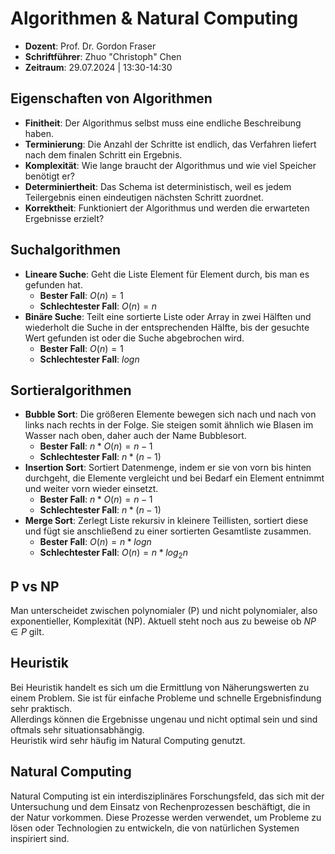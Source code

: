 # Algorithmen & Natural Computing
- **Dozent**: Prof. Dr. Gordon Fraser
- **Schriftführer**: Zhuo "Christoph" Chen
- **Zeitraum**: 29.07.2024 | 13:30-14:30

## Eigenschaften von Algorithmen
- **Finitheit**: Der Algorithmus selbst muss eine endliche Beschreibung haben.
- **Terminierung**: Die Anzahl der Schritte ist endlich, das Verfahren liefert nach dem finalen Schritt ein Ergebnis.
- **Komplexität**: Wie lange braucht der Algorithmus und wie viel Speicher benötigt er?
- **Determiniertheit**: Das Schema ist deterministisch, weil es jedem Teilergebnis einen eindeutigen nächsten Schritt zuordnet.
- **Korrektheit**: Funktioniert der Algorithmus und werden die erwarteten Ergebnisse erzielt?

## Suchalgorithmen
- **Lineare Suche**: Geht die Liste Element für Element durch, bis man es gefunden hat. <br>
    - **Bester Fall**: $O(n)=1$ 
    - **Schlechtester Fall**: $O(n)=n$
- **Binäre Suche**: Teilt eine sortierte Liste oder Array in zwei Hälften und wiederholt die Suche in der entsprechenden Hälfte, bis der gesuchte Wert gefunden ist oder die Suche abgebrochen wird. 
    - **Bester Fall**: $O(n)=1$ 
    - **Schlechtester Fall**: $log{n}$

## Sortieralgorithmen
- **Bubble Sort**: Die größeren Elemente bewegen sich nach und nach von links nach rechts in der Folge. Sie steigen somit ähnlich wie Blasen im Wasser nach oben, daher auch der Name Bubblesort.
    - **Bester Fall**: $n*O(n)=n-1$
    - **Schlechtester Fall**: $n*(n-1)$
- **Insertion Sort**:  Sortiert Datenmenge, indem er sie von vorn bis hinten durchgeht, die Elemente vergleicht und bei Bedarf ein Element entnimmt und weiter vorn wieder einsetzt.
    - **Bester Fall**: $n*O(n)=n-1$
    - **Schlechtester Fall**: $n*(n-1)$
- **Merge Sort**: Zerlegt Liste rekursiv in kleinere Teillisten, sortiert diese und fügt sie anschließend zu einer sortierten Gesamtliste zusammen.
    - **Bester Fall**: $O(n)=n*log{n}$
    - **Schlechtester Fall**: $O(n)=n*log{_2}{n}$

## P vs NP
Man unterscheidet zwischen polynomialer (P) und nicht polynomialer, also exponentieller, Komplexität (NP). Aktuell steht noch aus zu beweise ob $NP ∈ P$ gilt.

## Heuristik
Bei Heuristik handelt es sich um die Ermittlung von Näherungswerten zu einem Problem. Sie ist für einfache Probleme und schnelle Ergebnisfindung sehr praktisch. <br>
Allerdings können die Ergebnisse ungenau und nicht optimal sein und sind oftmals sehr situationsabhängig. <br>
Heuristik wird sehr häufig im Natural Computing genutzt.

## Natural Computing
Natural Computing ist ein interdisziplinäres Forschungsfeld, das sich mit der Untersuchung und dem Einsatz von Rechenprozessen beschäftigt, die in der Natur vorkommen. Diese Prozesse werden verwendet, um Probleme zu lösen oder Technologien zu entwickeln, die von natürlichen Systemen inspiriert sind. 